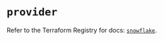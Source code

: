 # `provider`

Refer to the Terraform Registry for docs: [`snowflake`](https://registry.terraform.io/providers/snowflake-labs/snowflake/0.99.0/docs).
